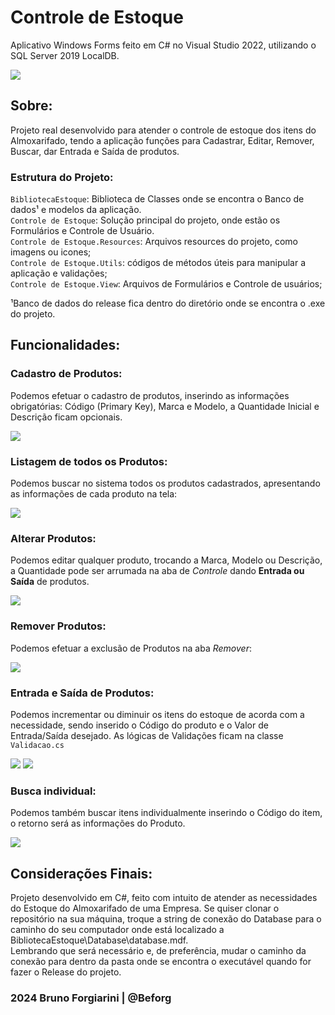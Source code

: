 # Controle de Estoque

Aplicativo Windows Forms feito em C# no Visual Studio 2022, utilizando o SQL Server 2019 LocalDB.

![](https://github.com/Beforg/assets/blob/main/cde-csharp/inicial.png?raw=true)

## Sobre:

Projeto real desenvolvido para atender o controle de estoque dos itens do Almoxarifado, tendo a aplicação funções para Cadastrar, Editar, Remover, Buscar, dar Entrada e Saída de produtos.

### Estrutura do Projeto:

`BibliotecaEstoque`: Biblioteca de Classes onde se encontra o Banco de dados¹ e modelos da aplicação.<br>
`Controle de Estoque`: Solução principal do projeto, onde estão os Formulários e Controle de Usuário.<br>
`Controle de Estoque.Resources`: Arquivos resources do projeto, como imagens ou icones;<br>
`Controle de Estoque.Utils`: códigos de métodos úteis para manipular a aplicação e validações;<br>
`Controle de Estoque.View`: Arquivos de Formulários e Controle de usuários;<br>

¹Banco de dados do release fica dentro do diretório onde se encontra o .exe do projeto.

## Funcionalidades:

### Cadastro de Produtos:

Podemos efetuar o cadastro de produtos, inserindo as informações obrigatórias: Código (Primary Key), Marca e Modelo, a Quantidade Inicial e Descrição ficam opcionais.

![](https://github.com/Beforg/assets/blob/main/cde-csharp/cadastro.png?raw=true)

### Listagem de todos os Produtos:

Podemos buscar no sistema todos os produtos cadastrados, apresentando as informações de cada produto na tela:

![](https://github.com/Beforg/assets/blob/main/cde-csharp/buscatodos.png)

### Alterar Produtos:

Podemos editar qualquer produto, trocando a Marca, Modelo ou Descrição, a Quantidade pode ser arrumada na aba de *Controle* dando **Entrada ou Saída** de produtos.

![](https://github.com/Beforg/assets/blob/main/cde-csharp/editar.png?raw=true)

### Remover Produtos:

Podemos efetuar a exclusão de Produtos na aba *Remover*:

![](https://github.com/Beforg/assets/blob/main/cde-csharp/remover.png)

### Entrada e Saída de Produtos:

Podemos incrementar ou diminuir os itens do estoque de acorda com a necessidade, sendo inserido o Código do produto e o Valor de Entrada/Saída desejado. As lógicas de Validações ficam na classe `Validacao.cs`

![](https://github.com/Beforg/assets/blob/main/cde-csharp/entrada.png)
![](https://github.com/Beforg/assets/blob/main/cde-csharp/saida.png)

### Busca individual:

Podemos também buscar itens individualmente inserindo o Código do item, o retorno será as informações do Produto.

![](https://github.com/Beforg/assets/blob/main/cde-csharp/buscaindividual.png?raw=true)

## Considerações Finais:

Projeto desenvolvido em C#, feito com intuito de atender as necessidades do Estoque do Almoxarifado de uma Empresa. Se quiser clonar o repositório na sua máquina, troque a string de conexão do Database para o caminho do seu computador onde está localizado a BibliotecaEstoque\Database\database.mdf.<br>
Lembrando que será necessário e, de preferência, mudar o caminho da conexão para dentro da pasta onde se encontra o executável quando for fazer o Release do projeto.

### 2024 Bruno Forgiarini | @Beforg
